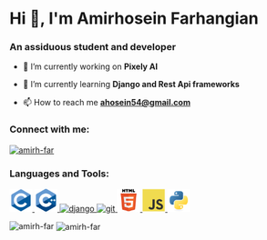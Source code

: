 <h1>Hi 👋, I'm Amirhosein Farhangian</h1>
<h3>An assiduous student and developer</h3>

- 🔭 I’m currently working on **Pixely AI**

- 🌱 I’m currently learning **Django and Rest Api frameworks**

- 📫 How to reach me **ahosein54@gmail.com**

<h3 align="left">Connect with me:</h3>
<p align="left">
<a href="https://linkedin.com/in/amirh-far" target="blank"><img align="center" src="https://raw.githubusercontent.com/rahuldkjain/github-profile-readme-generator/master/src/images/icons/Social/linked-in-alt.svg" alt="amirh-far" height="30" width="40" /></a>
</p>

<h3 align="left">Languages and Tools:</h3>
<p align="left"> <a href="https://www.cprogramming.com/" target="_blank" rel="noreferrer"> <img src="https://raw.githubusercontent.com/devicons/devicon/master/icons/c/c-original.svg" alt="c" width="40" height="40"/> </a> <a href="https://www.w3schools.com/cpp/" target="_blank" rel="noreferrer"> <img src="https://raw.githubusercontent.com/devicons/devicon/master/icons/cplusplus/cplusplus-original.svg" alt="cplusplus" width="40" height="40"/> </a> <a href="https://www.djangoproject.com/" target="_blank" rel="noreferrer"> <img src="https://cdn.worldvectorlogo.com/logos/django.svg" alt="django" width="40" height="40"/> </a> <a href="https://git-scm.com/" target="_blank" rel="noreferrer"> <img src="https://www.vectorlogo.zone/logos/git-scm/git-scm-icon.svg" alt="git" width="40" height="40"/> </a> <a href="https://www.w3.org/html/" target="_blank" rel="noreferrer"> <img src="https://raw.githubusercontent.com/devicons/devicon/master/icons/html5/html5-original-wordmark.svg" alt="html5" width="40" height="40"/> </a> <a href="https://developer.mozilla.org/en-US/docs/Web/JavaScript" target="_blank" rel="noreferrer"> <img src="https://raw.githubusercontent.com/devicons/devicon/master/icons/javascript/javascript-original.svg" alt="javascript" width="40" height="40"/> </a> <a href="https://www.python.org" target="_blank" rel="noreferrer"> <img src="https://raw.githubusercontent.com/devicons/devicon/master/icons/python/python-original.svg" alt="python" width="40" height="40"/> </a> </p>

<p><img align="left" src="https://github-readme-stats.vercel.app/api?username=amirh-far&show_icons=true&theme=radical)" alt="amirh-far" /></p>

<p>&nbsp;<img align="center" src="https://github-readme-stats.vercel.app/api?username=amirh-far&show_icons=true&locale=en" alt="amirh-far" /></p>

<!-- <p><img align="center" src="https://github-readme-streak-stats.herokuapp.com/?user=amirh-far&" alt="amirh-far" /></p> -->
